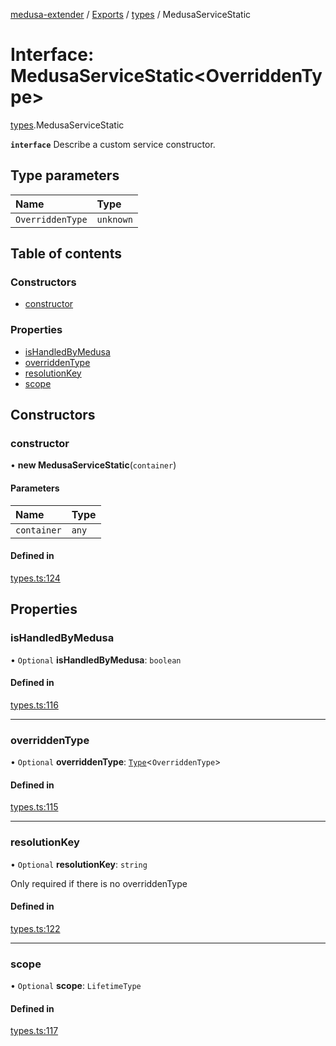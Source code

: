 [medusa-extender](../README.md) / [Exports](../modules.md) / [types](../modules/types.md) / MedusaServiceStatic

# Interface: MedusaServiceStatic<OverriddenType\>

[types](../modules/types.md).MedusaServiceStatic

**`interface`**
Describe a custom service constructor.

## Type parameters

| Name | Type |
| :------ | :------ |
| `OverriddenType` | `unknown` |

## Table of contents

### Constructors

- [constructor](types.MedusaServiceStatic.md#constructor)

### Properties

- [isHandledByMedusa](types.MedusaServiceStatic.md#ishandledbymedusa)
- [overriddenType](types.MedusaServiceStatic.md#overriddentype)
- [resolutionKey](types.MedusaServiceStatic.md#resolutionkey)
- [scope](types.MedusaServiceStatic.md#scope)

## Constructors

### constructor

• **new MedusaServiceStatic**(`container`)

#### Parameters

| Name | Type |
| :------ | :------ |
| `container` | `any` |

#### Defined in

[types.ts:124](https://github.com/adrien2p/medusa-extender/blob/7acbd92/src/types.ts#L124)

## Properties

### isHandledByMedusa

• `Optional` **isHandledByMedusa**: `boolean`

#### Defined in

[types.ts:116](https://github.com/adrien2p/medusa-extender/blob/7acbd92/src/types.ts#L116)

___

### overriddenType

• `Optional` **overriddenType**: [`Type`](types.Type.md)<`OverriddenType`\>

#### Defined in

[types.ts:115](https://github.com/adrien2p/medusa-extender/blob/7acbd92/src/types.ts#L115)

___

### resolutionKey

• `Optional` **resolutionKey**: `string`

Only required if there is no overriddenType

#### Defined in

[types.ts:122](https://github.com/adrien2p/medusa-extender/blob/7acbd92/src/types.ts#L122)

___

### scope

• `Optional` **scope**: `LifetimeType`

#### Defined in

[types.ts:117](https://github.com/adrien2p/medusa-extender/blob/7acbd92/src/types.ts#L117)
